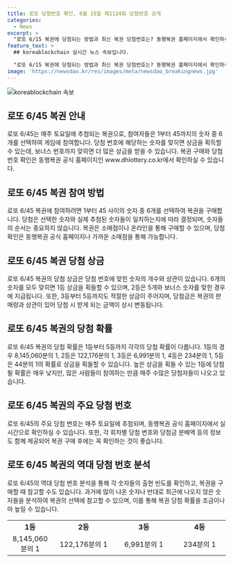 ```yaml
---
title: 로또 당첨번호 확인, 6월 15일 제1124회 당첨번호 공개
categories:
  - News
excerpt: >
  "로또 6/15 복권에 당첨되는 방법과 최신 복권 당첨번호는? 동행복권 홈페이지에서 확인하세요. www.dhlottery.co.kr"
feature_text: >
  ## koreablockchain 실시간 뉴스 속보입니다.

  "로또 6/15 복권에 당첨되는 방법과 최신 복권 당첨번호는? 동행복권 홈페이지에서 확인하세요. www.dhlottery.co.kr"
image: 'https://newsdao.kr/res/images/meta/newsdao_breakingnews.jpg'
---
```

![koreablockchain 속보](https://newsdao.kr/res/images/meta/newsdao_breakingnews.jpg)

<h2 data-ke-size="size26">로또 6/45 복권 안내</h2>

<p data-ke-size="size16">로또 6/45는 매주 토요일에 추첨되는 복권으로, 참여자들은 1부터 45까지의 숫자 중 6개를 선택하여 게임에 참여합니다. 당첨 번호에 해당하는 숫자를 맞히면 상금을 획득할 수 있는데, 보너스 번호까지 맞히면 더 많은 상금을 받을 수 있습니다. 복권 구매와 당첨 번호 확인은 동행복권 공식 홈페이지인 www.dhlottery.co.kr에서 확인하실 수 있습니다.</p>

<h2 data-ke-size="size24">로또 6/45 복권 참여 방법</h2>

<p data-ke-size="size16">로또 6/45 복권에 참여하려면 1부터 45 사이의 숫자 중 6개를 선택하여 복권을 구매합니다. 당첨은 선택한 숫자와 실제 추첨된 숫자들이 일치하는지에 따라 결정되며, 숫자들의 순서는 중요하지 않습니다. 복권은 소매점이나 온라인을 통해 구매할 수 있으며, 당첨 확인은 동행복권 공식 홈페이지나 가까운 소매점을 통해 가능합니다.</p>

<h2 data-ke-size="size24">로또 6/45 복권 당첨 상금</h2>

<p data-ke-size="size16">로또 6/45 복권의 당첨 상금은 당첨 번호에 맞힌 숫자의 개수와 상관이 있습니다. 6개의 숫자를 모두 맞히면 1등 상금을 획들할 수 있으며, 2등은 5개와 보너스 숫자를 맞힌 경우에 지급됩니다. 또한, 3등부터 5등까지도 적절한 상금이 주어지며, 당첨금은 복권의 판매량과 상관이 있어 당첨 시 받게 되는 금액이 상시 변동됩니다.</p>

<h2 data-ke-size="size24">로또 6/45 복권의 당첨 확률</h2>

<p data-ke-size="size16">로또 6/45 복권의 당첨 확률은 1등부터 5등까지 각각의 당첨 확률이 다릅니다. 1등의 경우 8,145,060분의 1, 2등은 122,176분의 1, 3등은 6,991분의 1, 4등은 234분의 1, 5등은 44분의 1의 확률로 상금을 획들할 수 있습니다. 높은 상금을 획들 수 있는 1등에 당첨될 확률은 매우 낮지만, 많은 사람들이 참여하는 만큼 매주 수많은 당첨자들이 나오고 있습니다.</p>

<h2 data-ke-size="size24">로또 6/45 복권의 주요 당첨 번호</h2>

<p data-ke-size="size16">로또 6/45의 주요 당첨 번호는 매주 토요일에 추첨되며, 동행복권 공식 홈페이지에서 실시간으로 확인하실 수 있습니다. 또한, 각 회차별 당첨 번호와 당첨금 분배액 등의 정보도 함께 제공되어 복권 구매 후에는 꼭 확인하는 것이 좋습니다.</p>

<h2 data-ke-size="size24">로또 6/45 복권의 역대 당첨 번호 분석</h2>

<p data-ke-size="size16">로또 6/45의 역대 당첨 번호 분석을 통해 각 숫자들의 출현 빈도를 확인하고, 복권을 구매할 때 참고할 수도 있습니다. 과거에 많이 나온 숫자나 반대로 최근에 나오지 않은 숫자들을 분석하여 복권의 선택에 참고할 수 있으며, 이를 통해 복권 당첨 확률을 조금이나마 높일 수 있습니다.</p>

<table>
  <colgroup>
    <col width="107">
    <col width="152">
    <col width="151">
    <col width="134">
  </colgroup>
  <tbody>
    <tr>
      <td style="text-align: center; height: 17px;"><b>1등</b></td>
      <td style="text-align: center; height: 17px;"><b>2등</b></td>
      <td style="text-align: center; height: 17px;"><b>3등</b></td>
      <td style="text-align: center; height: 17px;"><b>4등</b></td>
    </tr>
    <tr>
      <td style="text-align: center; height: 17px;">8,145,060분의 1</td>
      <td style="text-align: center; height: 17px;">122,176분의 1</td>
      <td style="text-align: center; height: 17px;">6,991분의 1</td>
      <td style="text-align: center; height: 17px;">234분의 1</td>
    </tr>
  </tbody>
</table>

<p data-ke-size="size16">&nbsp;</p>

